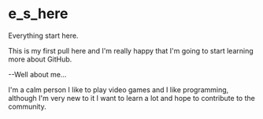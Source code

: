 # e_s_here
Everything start here.



This is my first pull here and I'm really happy that I'm going to start learning more about GitHub.

--Well about me... 

I'm a calm person I like to play video games and I like programming, although I'm very new to it I want to learn a lot and hope to contribute to the community.
